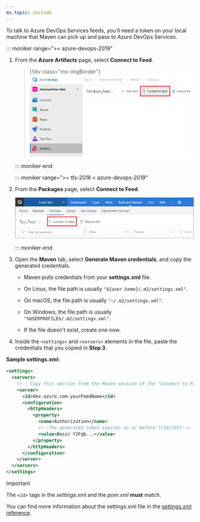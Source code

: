 ```yaml
---
ms.topic: include
---
```


To talk to Azure DevOps Services feeds, you'll need a token on your local machine that Maven can pick up and pass to Azure DevOps Services.  

   ::: moniker range=">= azure-devops-2019"

1. From the **Azure Artifacts** page, select **Connect to Feed**.
   
   > [!div class="mx-imgBorder"] 
   >![Connect to feed button on the upper right of the page](../_img/connect-to-feed-azure-devops-newnav.png)
   > 

   ::: moniker-end

   ::: moniker range=">= tfs-2018 < azure-devops-2019"

2. From the **Packages** page, select **Connect to Feed**.

   ![Connect to feed button on the upper right of the page](../_img/connect-to-feed.png)

   ::: moniker-end

3. Open the **Maven** tab, select **Generate Maven credentials**, and copy the generated credentials.

   * Maven pulls credentials from your **settings.xml** file.
   
   * On Linux, the file path is usually `"${user.home}/.m2/settings.xml"`.
   
   * On macOS, the file path is usually `"~/.m2/settings.xml"`.
   
   * On Windows, the file path is usually `"%USERPROFILE%/.m2/settings.xml"`.
   
   * If the file doesn't exist, create one now.

4. Inside the `<settings>` and `<servers>` elements in the file, paste the credentials that you copied in **Step 3**.

**Sample settings.xml:**

```xml
<settings>
  <servers>
    <!-- Copy this section from the Maven section of the "Connect to Feed" dialog" -->
    <server>
      <id>dev.azure.com-yourFeedName</id>
      <configuration>
        <httpHeaders>
          <property>
            <name>Authorization</name>
            <!--The generated token expires on or before 7/19/2017-->
            <value>Basic Y2Fqb...</value>
          </property>
        </httpHeaders>
      </configuration>
    </server>
  </servers>
</settings>
```

> [!IMPORTANT]
> The `<id>` tags in the _settings.xml_ and the _pom.xml_ **must** match.

You can find more information about the settings.xml file in the [settings.xml reference](https://maven.apache.org/settings.html).
